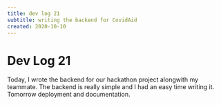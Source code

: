 ```yaml
---
title: dev log 21
subtitle: writing the backend for CovidAid
created: 2020-10-10
---
```

# Dev Log 21

Today, I wrote the backend for our hackathon project alongwith my teammate. The
backend is really simple and I had an easy time writing it. Tomorrow deployment
and documentation.

